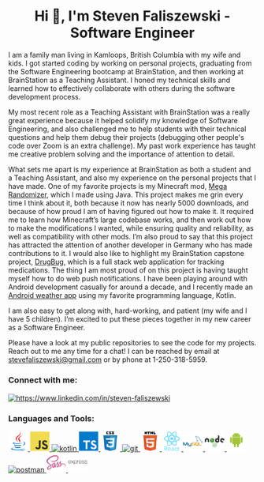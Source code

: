 <h1 align="center">Hi 👋, I'm Steven Faliszewski - Software Engineer</h1>

I am a family man living in Kamloops, British Columbia with my wife and kids.
I got started coding by working on personal projects, graduating from the Software Engineering bootcamp at BrainStation, and then working at BrainStation as a Teaching Assistant. I honed my technical skills and learned how to effectively collaborate with others during the software development process.  

<p>My most recent role as a Teaching Assistant with BrainStation was a really great experience because it helped solidify my knowledge of Software Engineering, and also challenged me to help students with their technical questions and help them debug their projects (debugging other people's code over Zoom is an extra challenge). My past work experience has taught me creative problem solving and the importance of attention to detail. 

What sets me apart is my experience at BrainStation as both a student and a Teaching Assistant, and also my experience on the personal projects that I have made. One of my favorite projects is my Minecraft mod, [Mega Randomizer](https://www.curseforge.com/minecraft/mc-mods/mega-randomizer), which I made using Java. This project makes me grin every time I think about it, both because it now has nearly 5000 downloads, and because of how proud I am of having figured out how to make it. It required me to learn how Minecraft’s large codebase works, and then work out how to make the modifications I wanted, while ensuring quality and reliability, as well as compatibility with other mods. I’m also proud to say that this project has attracted the attention of another developer in Germany who has made contributions to it. I would also like to highlight my BrainStation capstone project, [DrugBug](https://drugbug.netlify.app/), which is a full stack web application for tracking medications. The thing I am most proud of on this project is having taught myself how to do web push notifications. I have been playing around with Android development casually for around a decade, and I recently made an [Android weather app](https://play.google.com/store/apps/details?id=com.steve.weatherquest&hl=en&gl=US) using my favorite programming language, Kotlin.

I am also easy to get along with, hard-working, and patient (my wife and I have 5 children). I’m excited to put these pieces together in my new career as a Software Engineer. 

Please have a look at my public repositories to see the code for my projects. Reach out to me any time for a chat! I can be reached by email at stevefaliszewski@gmail.com or by phone at 1-250-318-5959.


<h3 align="left">Connect with me:</h3>
<p align="left">
<a href="https://linkedin.com/in/https://www.linkedin.com/in/steven-faliszewski" target="blank"><img align="center" src="https://raw.githubusercontent.com/rahuldkjain/github-profile-readme-generator/master/src/images/icons/Social/linked-in-alt.svg" alt="https://www.linkedin.com/in/steven-faliszewski" height="30" width="40" /></a>
</p>

<h3 align="left">Languages and Tools:</h3>
<div align="left">
  <a href="https://www.java.com" target="_blank" rel="noreferrer"> 
    <img src="https://raw.githubusercontent.com/devicons/devicon/master/icons/java/java-original.svg" alt="java" width="40" height="40"/> 
  </a> 
  <a href="https://developer.mozilla.org/en-US/docs/Web/JavaScript" target="_blank" rel="noreferrer"> 
    <img src="https://raw.githubusercontent.com/devicons/devicon/master/icons/javascript/javascript-original.svg" alt="javascript" width="40" height="40"/> 
  </a> 
  <a href="https://kotlinlang.org" target="_blank" rel="noreferrer"> 
    <img src="https://www.vectorlogo.zone/logos/kotlinlang/kotlinlang-icon.svg" alt="kotlin" width="40" height="40"/> 
  </a>
  <a href="https://www.typescriptlang.org/" target="_blank" rel="noreferrer">
    <img src="https://raw.githubusercontent.com/devicons/devicon/master/icons/typescript/typescript-original.svg" alt="typescript" width="40" height="40"/> 
  </a>  
  <a href="https://www.w3schools.com/css/" target="_blank" rel="noreferrer">
    <img src="https://raw.githubusercontent.com/devicons/devicon/master/icons/css3/css3-original-wordmark.svg" alt="css3" width="40" height="40"/> </a>  <a href="https://git-scm.com/" target="_blank" rel="noreferrer">
      <img src="https://www.vectorlogo.zone/logos/git-scm/git-scm-icon.svg" alt="git" width="40" height="40"/> 
    </a> 
  <a href="https://www.w3.org/html/" target="_blank" rel="noreferrer"> 
    <img src="https://raw.githubusercontent.com/devicons/devicon/master/icons/html5/html5-original-wordmark.svg" alt="html5" width="40" height="40"/>
  </a> 
  <a href="https://reactjs.org/" target="_blank" rel="noreferrer"> 
    <img src="https://raw.githubusercontent.com/devicons/devicon/master/icons/react/react-original-wordmark.svg" alt="react" width="40" height="40"/> 
  </a> 
  <a href="https://www.mysql.com/" target="_blank" rel="noreferrer">
    <img src="https://raw.githubusercontent.com/devicons/devicon/master/icons/mysql/mysql-original-wordmark.svg" alt="mysql" width="40" height="40"/>
  </a>
  <a href="https://nodejs.org" target="_blank" rel="noreferrer"> 
    <img src="https://raw.githubusercontent.com/devicons/devicon/master/icons/nodejs/nodejs-original-wordmark.svg" alt="nodejs" width="40" height="40"/>
    <a href="https://developer.android.com" target="_blank" rel="noreferrer"> <img src="https://raw.githubusercontent.com/devicons/devicon/master/icons/android/android-original-wordmark.svg" alt="android" width="40" height="40"/> </a> </a> <a href="https://postman.com" target="_blank" rel="noreferrer"> <img src="https://www.vectorlogo.zone/logos/getpostman/getpostman-icon.svg" alt="postman" width="40" height="40"/> 
    </a>  
  <a href="https://sass-lang.com" target="_blank" rel="noreferrer">
    <img src="https://raw.githubusercontent.com/devicons/devicon/master/icons/sass/sass-original.svg" alt="sass" width="40" height="40"/>
  </a>
  <a href="https://expressjs.com" target="_blank" rel="noreferrer">
    <img src="https://raw.githubusercontent.com/devicons/devicon/master/icons/express/express-original-wordmark.svg" alt="express" width="40" height="40"/> </a> </div>

